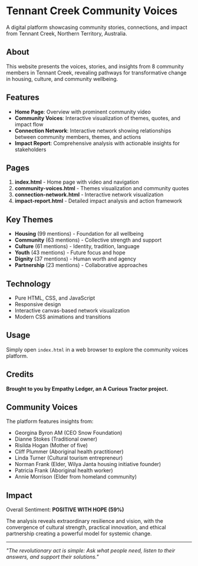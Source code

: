 # Tennant Creek Community Voices

A digital platform showcasing community stories, connections, and impact from Tennant Creek, Northern Territory, Australia.

## About

This website presents the voices, stories, and insights from 8 community members in Tennant Creek, revealing pathways for transformative change in housing, culture, and community wellbeing.

## Features

- **Home Page**: Overview with prominent community video
- **Community Voices**: Interactive visualization of themes, quotes, and impact flow
- **Connection Network**: Interactive network showing relationships between community members, themes, and actions
- **Impact Report**: Comprehensive analysis with actionable insights for stakeholders

## Pages

1. **index.html** - Home page with video and navigation
2. **community-voices.html** - Themes visualization and community quotes
3. **connection-network.html** - Interactive network visualization
4. **impact-report.html** - Detailed impact analysis and action framework

## Key Themes

- **Housing** (99 mentions) - Foundation for all wellbeing
- **Community** (63 mentions) - Collective strength and support  
- **Culture** (61 mentions) - Identity, tradition, language
- **Youth** (43 mentions) - Future focus and hope
- **Dignity** (37 mentions) - Human worth and agency
- **Partnership** (23 mentions) - Collaborative approaches

## Technology

- Pure HTML, CSS, and JavaScript
- Responsive design
- Interactive canvas-based network visualization
- Modern CSS animations and transitions

## Usage

Simply open `index.html` in a web browser to explore the community voices platform.

## Credits

**Brought to you by Empathy Ledger, an A Curious Tractor project.**

## Community Voices

The platform features insights from:
- Georgina Byron AM (CEO Snow Foundation)
- Dianne Stokes (Traditional owner)
- Risilda Hogan (Mother of five)
- Cliff Plummer (Aboriginal health practitioner)
- Linda Turner (Cultural tourism entrepreneur)
- Norman Frank (Elder, Wilya Janta housing initiative founder)
- Patricia Frank (Aboriginal health worker)
- Annie Morrison (Elder from homeland community)

## Impact

Overall Sentiment: **POSITIVE WITH HOPE (59%)**

The analysis reveals extraordinary resilience and vision, with the convergence of cultural strength, practical innovation, and ethical partnership creating a powerful model for systemic change.

---

*"The revolutionary act is simple: Ask what people need, listen to their answers, and support their solutions."* 